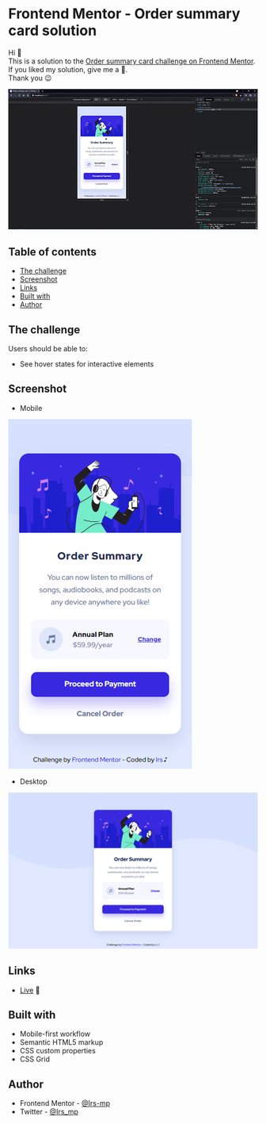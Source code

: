 # Frontend Mentor - Order summary card solution

Hi 👋<br>
This is a solution to the [Order summary card challenge on Frontend Mentor](https://www.frontendmentor.io/challenges/order-summary-component-QlPmajDUj).<br>
If you liked my solution, give me a 🌟. <br>
Thank you 😉

![Sample](./assets/video/sample.gif)

## Table of contents

  - [The challenge](#the-challenge)
  - [Screenshot](#screenshot)
  - [Links](#links)
  - [Built with](#built-with)
  - [Author](#author)

## The challenge

Users should be able to:

- See hover states for interactive elements

## Screenshot

- Mobile

![Mobile](./assets/image/sample-mobile.png)

- Desktop

![Desktop](./assets/image/sample-desktop.png)

## Links

- [Live](https://irs-mp.github.io/order-summary/) 👀

## Built with

- Mobile-first workflow
- Semantic HTML5 markup
- CSS custom properties
- CSS Grid

## Author

- Frontend Mentor - [@Irs-mp](https://www.frontendmentor.io/profile/Irs-mp)
- Twitter - [@Irs_mp](https://twitter.com/Irs_mp)

